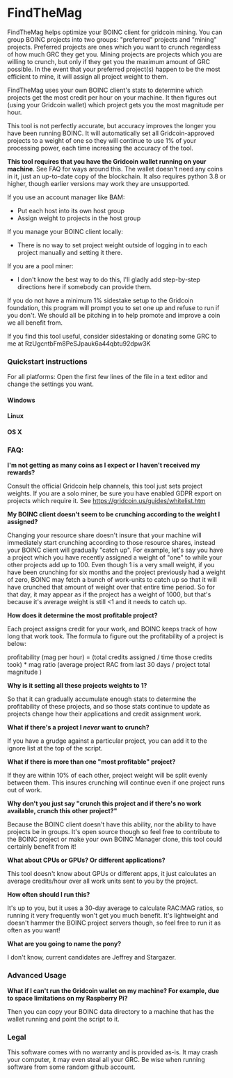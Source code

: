 <h1>FindTheMag</h1>
FindTheMag helps optimize your BOINC client for gridcoin mining. You can group BOINC projects into two groups: 
"preferred" projects and "mining" projects. Preferred projects are ones which you want to crunch regardless of how much 
GRC they get you. Mining projects are projects which you are willing to crunch, but only if they get you the maximum 
amount of GRC possible. In the event that your preferred project(s) happen to be the most efficient to mine, it will 
assign all project weight to them.

FindTheMag uses your own BOINC client's stats to determine which projects get the most credit per hour on your machine. It then figures out (using your Gridcoin wallet) which project gets you the most magnitude per hour. 

This tool is not perfectly accurate, but accuracy improves the longer you have been running BOINC. It will automatically
set all Gridcoin-approved projects to a weight of one so they will continue to use 1% of your processing power, each
time increasing the accuracy of the tool.

<b>This tool requires that you have the Gridcoin wallet running on your machine</b>. See FAQ for ways around this. The
wallet doesn't need any coins in it, just an up-to-date copy of the blockchain. It also requires python 3.8 or higher,
though earlier versions may work they are unsupported. 

If you use an account manager like BAM:

- Put each host into its own host group
- Assign weight to projects in the host group

If you manage your BOINC client locally:

- There is no way to set project weight outside of logging in to each project manually and setting it there.

If you are a pool miner:

- I don't know the best way to do this, I'll gladly add step-by-step directions here if somebody can provide them.

If you do not have a minimum 1% sidestake setup to the Gridcoin foundation, this program will prompt you to set one up
and refuse to run if you don't. We should all be pitching in to help promote and improve a coin we all benefit from.

If you find this tool useful, consider sidestaking or donating
some GRC to me at RzUgcntbFm8PeSJpauk6a44qbtu92dpw3K

<h3>Quickstart instructions</h3>
For all platforms: Open the first few lines of the file in a text editor and change the settings you want.
<h4>Windows</h4>
<h4>Linux</h4>
<h4>OS X</h4>

<h3>FAQ:</h3>
<b>I'm not getting as many coins as I expect or I haven't received my rewards?</b>

Consult the official Gridcoin help channels, this tool just sets project weights. If you are a solo miner, be sure you
have enabled GDPR export on projects which require it. See https://gridcoin.us/guides/whitelist.htm

<b>My BOINC client doesn't seem to be crunching according to the weight I assigned?</b>

Changing your resource share doesn't insure that your machine will immediately start crunching according to those
resource shares, instead your BOINC client will gradually "catch up". For example, let's say you have a project which
you have recently assigned a weight of "one" to while your other projects add up to 100. Even though 1 is a very small
weight, if you have been crunching for six months and the project previously had a weight of zero, BOINC may fetch a
bunch of work-units to catch up so that it will have crunched that amount of weight over that entire time period. So for
that day, it may appear as if the project has a weight of 1000, but that's because it's average weight is still <1 and
it needs to catch up.

<b>How does it determine the most profitable project?</b>

Each project assigns credit for your work, and BOINC keeps track of how long that work took. The formula to figure out
the profitability of a project is below:

profitability (mag per hour) = (total credits assigned / time those credits took) * mag ratio (average project RAC from
last 30 days / project total magnitude )

<b>Why is it setting all these projects weights to 1?</b>

So that it can gradually accumulate enough stats to determine the profitability of these projects, and so those stats
continue to update as projects change how their applications and credit assignment work.

<b>What if there's a project I <i>never</i> want to crunch?</b>

If you have a grudge against a particular project, you can add it to the ignore list at the top of the script.

<b>What if there is more than one "most profitable" project?</b>

If they are within 10% of each other, project weight will be split evenly between them. This insures crunching will
continue even if one project runs out of work.

<b>Why don't you just say "crunch this project and if there's no work available, crunch this other project?"</b>

Because the BOINC client doesn't have this ability, nor the ability to have projects be in groups. It's open source
though so feel free to contribute to the BOINC project or make your own BOINC Manager clone, this tool could certainly
benefit from it!

<b>What about CPUs or GPUs? Or different applications?</b>

This tool doesn't know about GPUs or different apps, it just calculates an average credits/hour over all work units sent
to you by the project.

<b>How often should I run this?</b>

It's up to you, but it uses a 30-day average to calculate RAC:MAG ratios, so running it very frequently won't get you
much benefit. It's lightweight and doesn't hammer the BOINC project servers though, so feel free to run it as often as
you want!

<b>What are you going to name the pony?</b>

I don't know, current candidates are Jeffrey and Stargazer.

<h3>Advanced Usage</h3>

<b>What if I can't run the Gridcoin wallet on my machine? For example, due to space limitations on my Raspberry Pi?</b>

Then you can copy your BOINC data directory to a machine that has the wallet running and point the script to it.

<h3>Legal</h3>

This software comes with no warranty and is provided as-is. It may crash your computer, it may even steal all your GRC.
Be wise when running software from some random github account.
